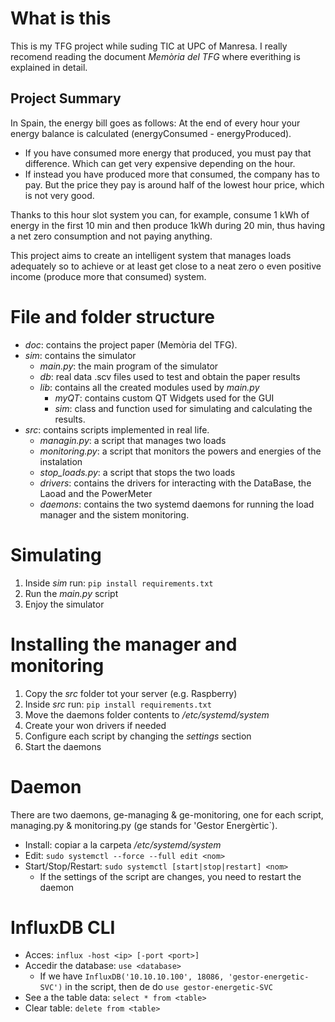 # What is this

This is my TFG project while suding TIC at UPC of Manresa. I really recomend reading the document *Memòria del TFG* where everithing is explained in detail.

## Project Summary

In Spain, the energy bill goes as follows: At the end of every hour your energy balance is calculated (energyConsumed - energyProduced). 
- If you have consumed more energy that produced, you must pay that difference. Which can get very expensive depending on the hour. 
- If instead you have produced more that consumed, the company has to pay. But the price they pay is around half of the lowest hour price, which is not very good. 

Thanks to this hour slot system you can, for example, consume 1 kWh of energy in the first 10 min and then produce 1kWh during 20 min, thus having a net zero consumption and not paying anything. 

This project aims to create an intelligent system that manages loads adequately so to achieve or at least get close to a neat zero o even positive income (produce more that consumed) system.

# File and folder structure

- *doc*: contains the project paper (Memòria del TFG).
- *sim*: contains the simulator
    - *main.py*: the main program of the simulator
    - *db*: real data .scv files used to test and obtain the paper results
    - *lib*: contains all the created modules used by *main.py*
        - *myQT*: contains custom QT Widgets used for the GUI
        - *sim*: class and function used for simulating and calculating the results.
- *src*: contains scripts implemented in real life.
    - *managin.py*: a script that manages two loads
    - *monitoring.py*: a script that monitors the powers and energies of the instalation
    - *stop_loads.py*: a script that stops the two loads
    - *drivers*: contains the drivers for interacting with the DataBase, the Laoad and the PowerMeter
    - *daemons*: contains the two systemd daemons for running the load manager and the sistem monitoring.

# Simulating

1. Inside *sim* run: `pip install requirements.txt`
2. Run the *main.py* script
3. Enjoy the simulator

# Installing the manager and monitoring

1. Copy the *src* folder tot your server (e.g. Raspberry)
2. Inside *src* run: `pip install requirements.txt`
3. Move the daemons folder contents to */etc/systemd/system*
4. Create your won drivers if needed 
5. Configure each script by changing the *settings* section
6. Start the daemons

# Daemon
There are two daemons, ge-managing & ge-monitoring, one for each script, managing.py & monitoring.py (ge stands for 'Gestor Energèrtic`).
- Install: copiar a la carpeta */etc/systemd/system*
- Edit: `sudo systemctl --force --full edit <nom>` 
- Start/Stop/Restart: `sudo systemctl [start|stop|restart] <nom>`
    - If the settings of the script are changes, you need to restart the daemon

# InfluxDB CLI

  - Acces: `influx -host <ip> [-port <port>]`
  - Accedir the database: `use <database>`
    - If we have `InfluxDB('10.10.10.100', 18086, 'gestor-energetic-SVC')` in the script, then de do `use gestor-energetic-SVC`
  - See a the table data: `select * from <table>`
  - Clear table: `delete from <table>`

